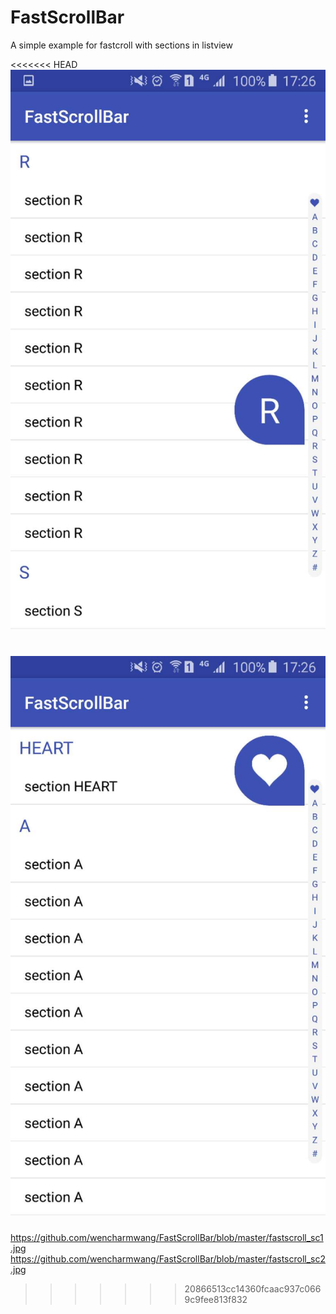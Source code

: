 # FastScrollBar
A simple example for fastcroll with sections in listview

<<<<<<< HEAD
![letter](/fastscroll_sc1.jpg)

![image](/fastscroll_sc2.jpg)
=======
https://github.com/wencharmwang/FastScrollBar/blob/master/fastscroll_sc1.jpg
https://github.com/wencharmwang/FastScrollBar/blob/master/fastscroll_sc2.jpg
>>>>>>> 20866513cc14360fcaac937c0669c9fee813f832
